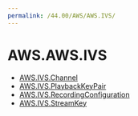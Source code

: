 ```yaml
---
permalink: /44.00/AWS/AWS.IVS/
---
```


# AWS.AWS.IVS



* [AWS.IVS.Channel](AWS.IVS.Channel.md)
* [AWS.IVS.PlaybackKeyPair](AWS.IVS.PlaybackKeyPair.md)
* [AWS.IVS.RecordingConfiguration](AWS.IVS.RecordingConfiguration.md)
* [AWS.IVS.StreamKey](AWS.IVS.StreamKey.md)